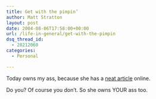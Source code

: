 ```yaml
---
title: Get with the pimpin’
author: Matt Stratton
layout: post
date: 2004-08-06T17:58:00+00:00
url: /life-in-general/get-with-the-pimpin
dsq_thread_id:
  - 28212060
categories:
  - Personal

---
```

Today owns my ass, because she has a <a href="http://www.journalinglife.com/jl-type-online.html" target="_blank">neat article</a> online.

Do you? Of course you don&#8217;t. So she owns YOUR ass too.